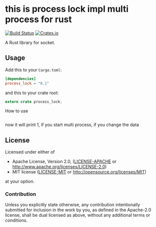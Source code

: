 this is process lock impl multi process for rust 
=====================

[![Build Status](https://travis-ci.org/tickbh/ProcessLock.svg?branch=master)](https://travis-ci.org/tickbh/ProcessLock) [![Crates.io](https://img.shields.io/crates/v/process_lock.svg)](https://crates.io/crates/process_lock)

A Rust library for socket. 

## Usage

Add this to your `Cargo.toml`:

```toml
[dependencies]
process_lock = "0.1"
```

and this to your crate root:

```rust
extern crate process_lock;
```

How to use
```rust

```
now it will print 1, if you start multi process, if you change the data

## License

Licensed under either of

 * Apache License, Version 2.0, ([LICENSE-APACHE](LICENSE-APACHE) or http://www.apache.org/licenses/LICENSE-2.0)
 * MIT license ([LICENSE-MIT](LICENSE-MIT) or http://opensource.org/licenses/MIT)

at your option.

### Contribution

Unless you explicitly state otherwise, any contribution intentionally submitted
for inclusion in the work by you, as defined in the Apache-2.0 license, shall be dual licensed as above, without any
additional terms or conditions.
